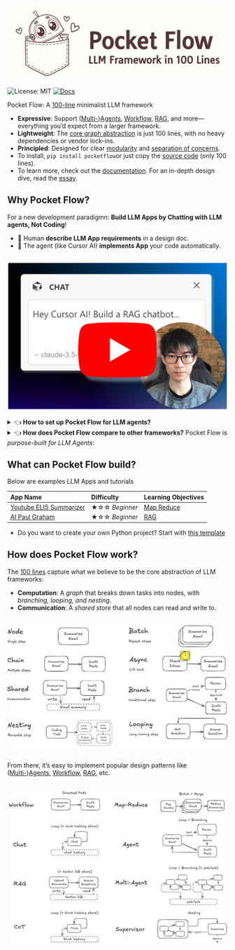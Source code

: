 
<div align="center">
  <img src="./assets/title.png" width="600"/>
</div>


![License: MIT](https://img.shields.io/badge/License-MIT-yellow.svg)
[![Docs](https://img.shields.io/badge/docs-latest-blue)](https://the-pocket.github.io/PocketFlow/)


Pocket Flow: A [100-line](pocketflow/__init__.py) minimalist LLM framework

- **Expressive**: Support ([Multi-](https://the-pocket.github.io/PocketFlow/design_pattern/multi_agent.html))[Agents](https://the-pocket.github.io/PocketFlow/design_pattern/agent.html), [Workflow](https://the-pocket.github.io/PocketFlow/design_pattern/workflow.html), [RAG](https://the-pocket.github.io/PocketFlow/design_pattern/rag.html), and more—everything you’d expect from a larger framework.
- **Lightweight**: The [core graph abstraction](https://the-pocket.github.io/PocketFlow/core_abstraction/) is just 100 lines, with no heavy dependencies or vendor lock-ins.
- **Principled**: Designed for clear [modularity](https://the-pocket.github.io/PocketFlow/core_abstraction/node.html) and [separation of concerns](https://the-pocket.github.io/PocketFlow/core_abstraction/communication.html).
- To install, ```pip install pocketflow```or just copy the [source code](pocketflow/__init__.py) (only 100 lines).
- To learn more, check out the [documentation](https://the-pocket.github.io/PocketFlow/). For an in-depth design dive, read the [essay](https://github.com/The-Pocket/.github/blob/main/profile/pocketflow.md).

## Why Pocket Flow?

For a new development paradigmn: **Build LLM Apps by Chatting with LLM agents, Not Coding**!

- 🧑 Human **describe LLM App requirements** in a design doc.
- 🤖 The agent (like Cursor AI) **implements App** your code automatically.


<br>
<div align="center">
  <a href="https://youtu.be/0Pv5HVoVBYE" target="_blank">
    <img src="./assets/youtube.png" width="500" alt="IMAGE ALT TEXT" style="cursor: pointer;">
  </a>
</div>
<br>


  <details>
    <summary>👈 <b>How to set up Pocket Flow for LLM agents?</b></summary>
<br>
      
  - **For quick questions**: Use  the [GPT assistant](https://chatgpt.com/g/g-677464af36588191b9eba4901946557b-pocket-flow-assistant) (note: it uses older models not ideal for coding).
  - **For one-time LLM task**:  Create a [ChatGPT](https://help.openai.com/en/articles/10169521-using-projects-in-chatgpt) or [Claude](https://www.anthropic.com/news/projects) project; upload the [docs](docs) to project knowledge.
  - **For LLM App development**: Use [Cursor AI](https://www.cursor.com/).
      - If you want to start a new project, check out the [project template](https://github.com/The-Pocket/PocketFlow-Template-Python).
      - If you already have a project, copy [.cursorrules](.cursorrules) to your project root as [Cursor Rules](https://docs.cursor.com/context/rules-for-ai).

  </details>

  <details>
    <summary>👈 <b>How does Pocket Flow compare to other frameworks?</b> Pocket Flow is <i>purpose-built for LLM Agents</i>:</summary>
<br>
  
1. **🫠 LangChain-like frameworks** overwhelm Cursor AI with *complex* abstractions, *deprecated* functions and *irritating* dependency issues.
2. 😐  **Without a framework**, code is *ad hoc*—suitable only for immediate tasks, *not modular or maintainable*.
3. **🥰 With Pocket Flow**: (1) Minimal and expressive—easy for Cursor AI to pick up. (2) *Nodes and Flows* keep everything *modular*. (3) A *Shared Store* decouples your data structure from compute logic.

In short, the **100 lines** ensures LLM Agents follows *solid coding practices* without sacrificing *flexibility*. 
  </details>


## What can Pocket Flow build?

Below are examples LLM Apps and tutorials

<div align="center">
  
| App Name  | Difficulty    |  Learning Objectives  |
| :------------- | :------------- | :--------------------- |
| [Youtube ELI5 Summarizer](https://github.com/The-Pocket/Tutorial-Youtube-Made-Simple)  | ★☆☆  *Beginner*   | [Map Reduce](https://the-pocket.github.io/PocketFlow/design_pattern/mapreduce.html) | 
| [AI Paul Graham](https://github.com/The-Pocket/Tutorial-YC-Partner)  | ★☆☆  *Beginner*   | [RAG](https://the-pocket.github.io/PocketFlow/design_pattern/rag.html) | 

</div>

- Do you want to create your own Python project? Start with  [this template](https://github.com/The-Pocket/PocketFlow-Template-Python)
  

## How does Pocket Flow work?

The [100 lines](pocketflow/__init__.py) capture what we believe to be the core abstraction of LLM frameworks:
 - **Computation**: A *graph* that breaks down tasks into nodes, with *branching, looping,  and nesting*.
 - **Communication**: A *shared store* that all nodes can read and write to.

<br>
<div align="center">
  <img src="./assets/abstraction.png" width="600"/>
</div>
<br>

From there, it’s easy to implement popular design patterns like ([Multi-](https://the-pocket.github.io/PocketFlow/design_pattern/multi_agent.html))[Agents](https://the-pocket.github.io/PocketFlow/design_pattern/agent.html), [Workflow](https://the-pocket.github.io/PocketFlow/design_pattern/workflow.html), [RAG](https://the-pocket.github.io/PocketFlow/design_pattern/rag.html), etc.

<br>
<div align="center">
  <img src="./assets/design.png" width="600"/>
</div>
<br>
